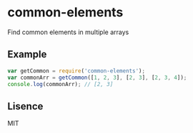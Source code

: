 # common-elements
Find common elements in multiple arrays

## Example
```javascript
var getCommon = require('common-elements');
var commonArr = getCommon([1, 2, 3], [2, 3], [2, 3, 4]);
console.log(commonArr); // [2, 3]
```

## Lisence
MIT
